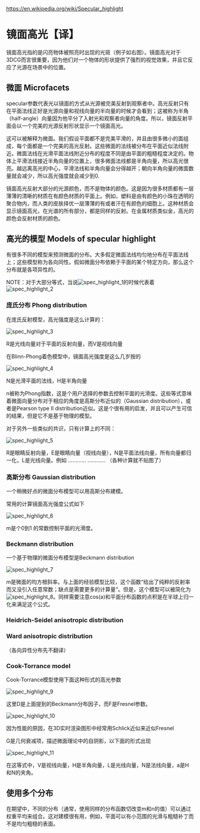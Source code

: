 https://en.wikipedia.org/wiki/Specular_highlight

# 镜面高光【译】
镜面高光指的是闪亮物体被照亮时出现的光斑（例子如右图）。镜面高光对于3DCG而言很重要，因为他们对一个物体的形状提供了强烈的视觉效果，并且它反应了光源在场景中的位置。

## 微面 Microfacets

specular参数代表光以镜面的方式从光源被完美反射到观察者中。高光反射只有在平面法线正好是光源向量和视线向量的半向量的时候才会看到；这被称为半角（half-angle）向量因为他平分了入射光和观察者向量的角度。所以，镜面反射平面会以一个完美的光源反射形状显示一个镜面高光。

这可以被解释为微面。我们假设平面都不是完美平滑的，并且由很多微小的面组成，每个面都是一个完美的高光反射。这些微面的法线被分布在平面近似法线附近。微面法线在光滑平面法线附近分布的程度不同是由平面的粗糙程度决定的。物体上平滑法线接近半角向量的位置上，很多微面法线都是半角向量，所以高光很亮。越远离高光的中心，平滑法线和半角向量会分得越开；朝向半角向量的微面数量就会减少，所以高光强度就会减少到0.

镜面高光反射大部分的光源颜色，而不是物体的颜色。这是因为很多材质都有一层薄薄的清晰的材质在有颜色材质的平面上。例如，塑料是由有颜色的小珠在透明的聚合物内，而人类的皮肤择优一层薄薄的有或者汗在有颜色的细胞上。这种材质会显示镜面高光，在光谱的所有部分，都是同样的反射。在金属材质类似金，高光的颜色会反射材质的颜色。

## 高光的模型 Models of specular highlight

有很多不同的模型来预测微面的分布。大多假定微面法线均匀地分布在平面法线上；这些模型称为各向同性。假如微面分布依赖于平面的某个特定方向，那么这个分布就是各项异性的。

NOTE：对于大部分等式，当说![spec_highlight_1](https://en.wikipedia.org/api/rest_v1/media/math/render/svg/6600c2cda03eb3caf59db71966c6e7e11209c202)的时候代表着![spec_highlight_2](https://en.wikipedia.org/api/rest_v1/media/math/render/svg/c5afc755f4924c2f943f0fe2859de967b97d74b6)

### 庞氏分布 Phong distribution
在庞氏反射模型，高光强度是这么计算的：

![spec_highlight_3](https://en.wikipedia.org/api/rest_v1/media/math/render/svg/d97b296ed81f8e1ea176b84e6f8e5087e1ff6dc2)

R是光线向量对于平面的反射向量，而V是视线向量

在Blinn-Phong着色模型中，镜面高光强度是这么几岁按的

![spec_highlight_4](https://en.wikipedia.org/api/rest_v1/media/math/render/svg/94089fcf07095e47a10f2ae61888eace279b9373)

N是光滑平面的法线，H是半角向量

n被称为Phong指数，这是个用户选择的参数去控制平面的光滑度。这些等式意味着微面向量分布对于相应的角度是高斯分布近似的（Gaussian distribution），或者是Pearson type II distribution近似。这是个很有用的启发，并且可以产生可信的结果，但是它不是基于物理的模型。

对于另外一些类似的共识，只有计算上的不同：

![spec_highlight_5](https://en.wikipedia.org/api/rest_v1/media/math/render/svg/671b3f44e70be98ca58cd89dae8e257565d9ce3c)

R是眼睛反射向量，E是眼睛向量（视线向量），N是平面法线向量，所有向量都归一化，L是光线向量。例如
…………
…………
（各种计算就不贴图了）


### 高斯分布 Gaussian distribution

一个稍微好点的微面分布模型可以用高斯分布建模。

常用的计算镜面高光强度公式如下

![spec_highlight_6](https://en.wikipedia.org/api/rest_v1/media/math/render/svg/b2d0148237f67503a718bd6a47a01a2fe2acba73)

m是个0到1 的常数控制平面的光滑度。

### Beckmann distribution

一个基于物理的微面分布模型是Beckmann distribution

![spec_highlight_7](https://en.wikipedia.org/api/rest_v1/media/math/render/svg/673ecae72403fa8e61f0f4c8807cc8abc742f422)

m是微面的均方根斜率。与上面的经验模型比较，这个函数“给出了纯粹的反射率而又没引入任意常数；缺点是需要更多的计算量”。但是，这个模型可以被简化为![spec_highlight_8](https://en.wikipedia.org/api/rest_v1/media/math/render/svg/e4b7b7ceeecf0dadb7f91ced877ce78ea0e996a3)。同样需要注意cos(a)和平面分布函数的点积是在半球上归一化来满足这个公式。

### Heidrich-Seidel anisotropic distribution

### Ward anisotropic distribution

（各向异性分布先不翻译）

### Cook-Torrance model

Cook-Torrance模型使用下面这种形式的高光参数

![spec_highlight_9](https://en.wikipedia.org/api/rest_v1/media/math/render/svg/70b610bf99b3f0c30bf64e5e09a0b3ab58c5db9e)

这里D是上面提到的Beckmann分布因子，而F是Fresnel参数。

![spec_highlight_10](https://en.wikipedia.org/api/rest_v1/media/math/render/svg/4cda2a8e19014c1677e4d3381044251cd7e5d765)

因为性能的原因，在3D实时渲染图形中经常用Schlick近似来近似Fresnel

G是几何衰减项，描述微面理论中的自阴影，以下面的形式出现

![spec_highlight_11](https://en.wikipedia.org/api/rest_v1/media/math/render/svg/8185f28d2c83bd637a87e498f4246cd158ea7490)

在这等式中，V是视线向量，H是半角向量，L是光线向量，N是法线向量，a是H和N的夹角。

## 使用多个分布

在期望中，不同的分布（通常，使用同样的分布函数切改变m和n的值）可以通过权重平均来组合。这对建模很有用，例如，平面可以有小范围的光滑与粗糙补丁而不是均匀粗糙的表面。
